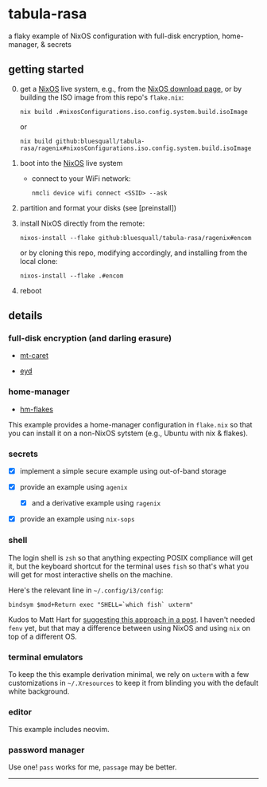# tabula-rasa

a flaky example of NixOS configuration with full-disk encryption, home-manager, & secrets

## getting started

0. get a [NixOS] live system, e.g., from the [NixOS download page], or by
   building the ISO image from this repo's `flake.nix`:

   `nix build .#nixosConfigurations.iso.config.system.build.isoImage`

   or

   `nix build github:bluesquall/tabula-rasa/ragenix#nixosConfigurations.iso.config.system.build.isoImage`

1. boot into the [NixOS] live system

   - connect to your WiFi network:

     `nmcli device wifi connect <SSID> --ask`

2. partition and format your disks (see [preinstall])

3. install NixOS directly from the remote:

      `nixos-install --flake github:bluesquall/tabula-rasa/ragenix#encom`

   or by cloning this repo, modifying accordingly, and installing from the
   local clone:

      `nixos-install --flake .#encom`

4. reboot


## details

### full-disk encryption (and darling erasure)

- [mt-caret]

- [eyd]

### home-manager

- [hm-flakes]

This example provides a home-manager configuration in `flake.nix` so that
you can install it on a non-NixOS sytstem (e.g., Ubuntu with nix & flakes).

### secrets

  - [x] implement a simple secure example using out-of-band storage

  - [x] provide an example using `agenix`

    - [x] and a derivative example using `ragenix`

  - [x] provide an example using `nix-sops`

### shell

The login shell is `zsh` so that anything expecting POSIX compliance will
get it, but the keyboard shortcut for the terminal uses `fish` so that's
what you will get for most interactive shells on the machine.

Here's the relevant line in `~/.config/i3/config`:

```
bindsym $mod+Return exec "SHELL=`which fish` uxterm"
```

Kudos to Matt Hart for [suggesting this approach in a post][fish-n-nix]. I
haven't needed `fenv` yet, but that may a difference between using NixOS and
using `nix` on top of a different OS.

### terminal emulators

To keep the this example derivation minimal, we rely on `uxterm` with a few
customizations in `~/.Xresources` to keep it from blinding you with the
default white background.

### editor

This example includes neovim.

### password manager

Use one! `pass` works for me, `passage` may be better.


_____________

[NixOS]: https://nixos.org
[NixOS download page]: https://nixos.org/download.html
[mt-caret]: https://mt-caret.github.io/blog/posts/2020-06-29-optin-state.html
[eyd]: https://grahamc.com/blog/erase-your-darlings
[fish-n-nix]: https://mjhart.netlify.app/posts/2020-03-14-nix-and-fish.html
[hm-flakes]: https://dee.underscore.world/blog/home-manager-flakes/
